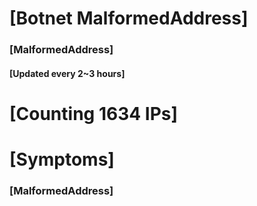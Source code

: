 # [Botnet MalformedAddress]
### [MalformedAddress]
#### [Updated every 2~3 hours]

# [Counting 1634 IPs]

# [Symptoms] 
###   [MalformedAddress]
